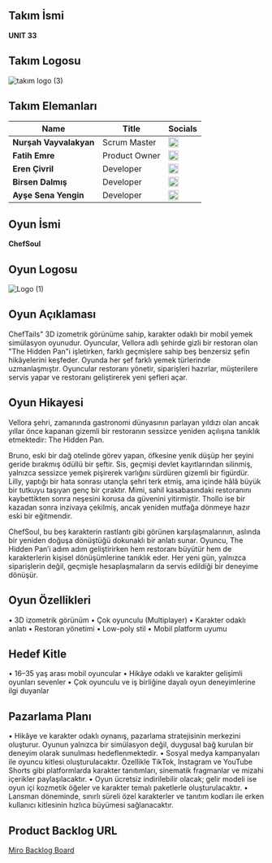 ## **Takım İsmi**

**UNIT 33**

## **Takım Logosu**

![takım logo (3)](https://github.com/user-attachments/assets/936d7984-9678-4c59-ba7b-86e7d8e0354f)

## Takım Elemanları

| Name | Title | Socials |
|------|-------|---------|
| **Nurşah Vayvalakyan** | Scrum Master | [<img src="https://cdn-icons-png.flaticon.com/512/174/174857.png" width="20"/>](https://www.linkedin.com/in/nur%C5%9Fah-vayvalakyan/) |
| **Fatih Emre** | Product Owner | [<img src="https://cdn-icons-png.flaticon.com/512/174/174857.png" width="20"/>](https://www.linkedin.com/in/fatih-emre) |
| **Eren Çivril** | Developer | [<img src="https://cdn-icons-png.flaticon.com/512/174/174857.png" width="20"/>](https://www.linkedin.com/in/eren-civril) |
| **Birsen Dalmış** | Developer | [<img src="https://cdn-icons-png.flaticon.com/512/174/174857.png" width="20"/>](https://www.linkedin.com/in/birsen-dalmis) |
| **Ayşe Sena Yengin** | Developer | [<img src="https://cdn-icons-png.flaticon.com/512/174/174857.png" width="20"/>](https://www.linkedin.com/in/ayse-sena-yengin) |

## Oyun İsmi

**ChefSoul**

## Oyun Logosu

![Logo  (1)](https://github.com/user-attachments/assets/ad2a254d-f4d0-4604-84d7-7685e91ccabb)

## Oyun Açıklaması

ChefTails" 3D izometrik görünüme sahip, karakter odaklı bir mobil yemek simülasyon oyunudur. Oyuncular, Vellora adlı şehirde gizli bir restoran olan "The Hidden Pan"i işletirken, farklı geçmişlere sahip beş benzersiz şefin hikâyelerini keşfeder. Oyunda her şef farklı yemek türlerinde uzmanlaşmıştır. Oyuncular restoranı yönetir, siparişleri hazırlar, müşterilere servis yapar ve restoranı geliştirerek yeni şefleri açar.

## Oyun Hikayesi

Vellora şehri, zamanında gastronomi dünyasının parlayan yıldızı olan ancak yıllar önce kapanan gizemli bir restoranın sessizce yeniden açılışına tanıklık etmektedir: The Hidden Pan.

Bruno, eski bir dağ otelinde görev yapan, öfkesine yenik düşüp her şeyini geride bırakmış ödüllü bir şeftir. Sis, geçmişi devlet kayıtlarından silinmiş, yalnızca sessizce yemek pişirerek varlığını sürdüren gizemli bir figürdür. Lilly, yaptığı bir hata sonrası utançla şehri terk etmiş, ama içinde hâlâ büyük bir tutkuyu taşıyan genç bir çıraktır. Mimi, sahil kasabasındaki restoranını kaybettikten sonra neşesini korusa da güvenini yitirmiştir. Thollo ise bir kazadan sonra inzivaya çekilmiş, ancak yeniden mutfağa dönmeye hazır eski bir eğitmendir.

ChefSoul, bu beş karakterin rastlantı gibi görünen karşılaşmalarının, aslında bir yeniden doğuşa dönüştüğü dokunaklı bir anlatı sunar. Oyuncu, The Hidden Pan’i adım adım geliştirirken hem restoranı büyütür hem de karakterlerin kişisel dönüşümlerine tanıklık eder. Her yeni gün, yalnızca siparişlerin değil, geçmişle hesaplaşmaların da servis edildiği bir deneyime dönüşür.

## Oyun Özellikleri

•	3D izometrik görünüm
•	Çok oyunculu (Multiplayer)
•	Karakter odaklı anlatı
•	Restoran yönetimi
•	Low-poly stil
•	Mobil platform uyumu

## Hedef Kitle

•	16–35 yaş arası mobil oyuncular
•	Hikâye odaklı ve karakter gelişimli oyunları sevenler
•	Çok oyunculu ve iş birliğine dayalı oyun deneyimlerine ilgi duyanlar

## Pazarlama Planı

•	Hikâye ve karakter odaklı oynanış, pazarlama stratejisinin merkezini oluşturur. Oyunun yalnızca bir simülasyon değil, duygusal bağ kurulan bir deneyim olarak sunulması hedeflenmektedir.
•	Sosyal medya kampanyaları ile oyuncu kitlesi oluşturulacaktır. Özellikle TikTok, Instagram ve YouTube Shorts gibi platformlarda karakter tanıtımları, sinematik fragmanlar ve mizahi içerikler paylaşılacaktır.
•	Oyun ücretsiz indirilebilir olacak; gelir modeli ise oyun içi kozmetik öğeler ve karakter temalı paketlerle oluşturulacaktır.
•	Lansman döneminde, sınırlı süreli özel karakterler ve tanıtım kodları ile erken kullanıcı kitlesinin hızlıca büyümesi sağlanacaktır.

## Product Backlog URL

[Miro Backlog Board](https://miro.com/app/board/uXjVIkc1Du0=/)

